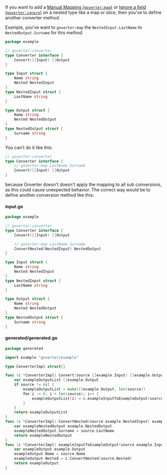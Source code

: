 If you want to add a [Manual Mapping
(`goverter:map`)](/conversion/mapping?id=manual) or [Ignore a field
(`goverter:ignore`)](/conversion/mapping?id=ignore) on a nested type like a map
or slice, then you've to define another converter method.

Example, you've want to `goverter:map` the `NestedInput.LastName` to `NestedOutput.Surname` for this method.

```go
package example

// goverter:converter
type Converter interface {
    Convert([]Input) []Output
}

type Input struct {
    Name string
    Nested NestedInput
}
type NestedInput struct {
    LastName string
}

type Output struct {
    Name string
    Nested NestedOutput
}
type NestedOutput struct {
    Surname string
}
```

You can't do it like this:

```go
// goverter:converter
type Converter interface {
    // goverter:map LastName Surname
    Convert([]Input) []Output
}
```

because Goverter doesn't doesn't apply the mapping to all sub conversions, as
this could cause unexpected behavior. The correct way would be to define
another conversion method like this:

<!-- tabs:start -->

#### **input.go**

```go
package example

// goverter:converter
type Converter interface {
    Convert([]Input) []Output

    // goverter:map LastName Surname
    ConvertNested(NestedInput) NestedOutput
}

type Input struct {
    Name string
    Nested NestedInput
}
type NestedInput struct {
    LastName string
}

type Output struct {
    Name string
    Nested NestedOutput
}
type NestedOutput struct {
    Surname string
}
```

#### **generated/generated.go**

```go
package generated

import example "goverter/example"

type ConverterImpl struct{}

func (c *ConverterImpl) Convert(source []example.Input) []example.Output {
	var exampleOutputList []example.Output
	if source != nil {
		exampleOutputList = make([]example.Output, len(source))
		for i := 0; i < len(source); i++ {
			exampleOutputList[i] = c.exampleInputToExampleOutput(source[i])
		}
	}
	return exampleOutputList
}
func (c *ConverterImpl) ConvertNested(source example.NestedInput) example.NestedOutput {
	var exampleNestedOutput example.NestedOutput
	exampleNestedOutput.Surname = source.LastName
	return exampleNestedOutput
}
func (c *ConverterImpl) exampleInputToExampleOutput(source example.Input) example.Output {
	var exampleOutput example.Output
	exampleOutput.Name = source.Name
	exampleOutput.Nested = c.ConvertNested(source.Nested)
	return exampleOutput
}
```

<!-- tabs:end -->
